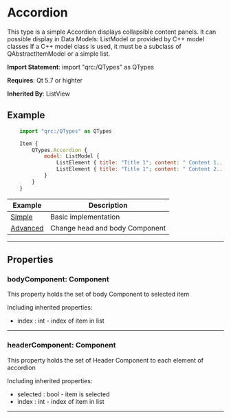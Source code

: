# Accordion

This type is a simple Accordion displays collapsible content panels.
It can possible display in Data Models: ListModel or provided
by C++ model classes If a C++ model class is used, it must be a subclass of
QAbstractItemModel or a simple list.

**Import Statement**: import "qrc:/QTypes" as QTypes

**Requires**: Qt 5.7 or highter

**Inherited By**: ListView


## Example

```js
    import "qrc:/QTypes" as QTypes

    Item {
        QTypes.Accordion {
            model: ListModel {
                ListElement { title: "Title 1"; content: " Content 1... "}
                ListElement { title: "Title 1"; content: " Content 2... "}
            }
        }
    }
```

| Example   | Description |
| ------ | ------ |
| [Simple](https://github.com/RicGuerra/QTypes/tree/master/Examples/Accordion/Simple.qml)           | Basic implementation
| [Advanced](https://github.com/RicGuerra/QTypes/tree/master/Examples/Accordion/Advanced.qml)       | Change head and body Component


----

## Properties

### bodyComponent: Component

This property holds the set of body Component to selected item

Including inherited properties:
- index : int  - index of item in list

----

### headerComponent: Component

This property holds the set of Header Component to each element of accordion

Including inherited properties:

- selected : bool  - item is selected
- index : int  - index of item in list

----

